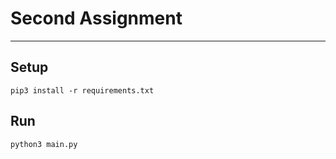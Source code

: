 # Second Assignment
***
## Setup

```
pip3 install -r requirements.txt
```

## Run
```
python3 main.py
```